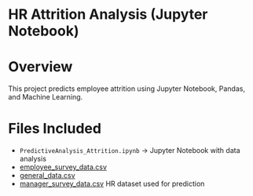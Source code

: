 #  HR Attrition Analysis (Jupyter Notebook)

# Overview  
This project predicts employee attrition using Jupyter Notebook, Pandas, and Machine Learning.

# Files Included  
- `PredictiveAnalysis_Attrition.ipynb` → Jupyter Notebook with data analysis
- [employee_survey_data.csv](https://github.com/user-attachments/files/18812194/employee_survey_data.csv)
- [general_data.csv](https://github.com/user-attachments/files/18812195/general_data.csv)
- [manager_survey_data.csv](https://github.com/user-attachments/files/18812197/manager_survey_data.csv)
HR dataset used for prediction  

